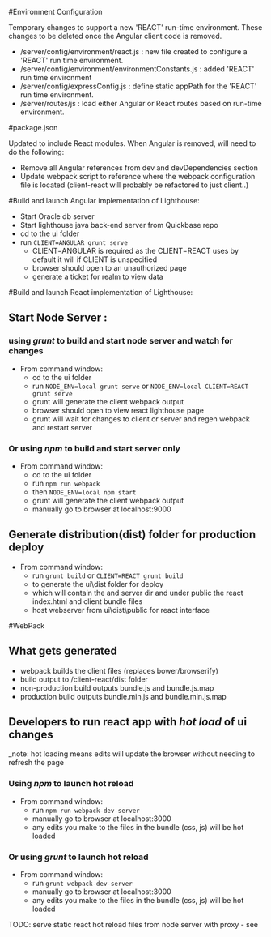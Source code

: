 
#Environment Configuration

Temporary changes to support a new 'REACT' run-time environment.  These changes to be deleted once the Angular client code is removed.

* /server/config/environment/react.js : new file created to configure a 'REACT' run time environment.
* /server/config/environment/environmentConstants.js : added 'REACT' run time environment 
* /server/config/expressConfig.js : define static appPath for the 'REACT' run time environment.  
* /server/routes/js : load either Angular or React routes based on run-time environment.
 
#package.json   
 
Updated to include React modules.  When Angular is removed, will need to do the following:

* Remove all Angular references from dev and devDependencies section
* Update webpack script to reference where the webpack configuration file is located (client-react will probably be refactored to just client..)

#Build and launch Angular implementation of Lighthouse:   
 
* Start Oracle db server
* Start lighthouse java back-end server from Quickbase repo
* cd to the ui folder
* run `CLIENT=ANGULAR grunt serve`
    - CLIENT=ANGULAR is required as the CLIENT=REACT uses by default it will if CLIENT is unspecified
    - browser should open to an unauthorized page
    - generate a ticket for realm to view data

#Build and launch React implementation of Lighthouse:

## Start Node Server :
### using _grunt_ to build and start node server and  watch for changes
* From command window:
    * cd to the ui folder
    * run  `NODE_ENV=local grunt serve` or `NODE_ENV=local CLIENT=REACT grunt serve`
    * grunt will generate the client webpack output
    * browser should open to view react lighthouse page
    * grunt will wait for changes to client or server and regen webpack and restart server
    
### Or using _npm_ to build and start server only
* From command window:
     * cd to the ui folder
     * run  `npm run webpack` 
     * then `NODE_ENV=local npm start`
     * grunt will generate the client webpack output
     * manually go to browser at localhost:9000

## Generate distribution(dist) folder for production deploy
* From command window:    
    * run  `grunt build` or `CLIENT=REACT grunt build`
    * to generate the ui\dist folder for deploy 
    * which will contain the and server dir and under public the react index.html and client bundle files 
    * host webserver from ui\dist\public for react interface 
     

#WebPack 

## What gets generated 
* webpack builds the client files (replaces bower/browserify)
* build output to /client-react/dist folder
* non-production build outputs bundle.js and bundle.js.map
* production build outputs bundle.min.js and bundle.min.js.map

## Developers to run react app with _hot load_ of ui changes
_note: hot loading means edits will update the browser without needing to refresh the page
### Using _npm_ to launch hot reload
* From command window:    
    * run  `npm run webpack-dev-server` 
    * manually go to browser at localhost:3000
    * any edits you make to the files in the bundle (css, js) will be hot loaded 
    
### Or using _grunt_ to launch hot reload
* From command window:    
    * run  `grunt webpack-dev-server` 
    * manually go to browser at localhost:3000
    * any edits you make to the files in the bundle (css, js) will be hot loaded


TODO: serve static react hot reload files from node server with proxy - see



